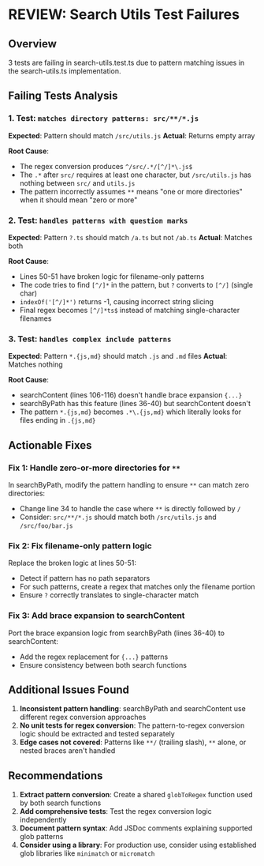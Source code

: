 # REVIEW: Search Utils Test Failures

## Overview
3 tests are failing in search-utils.test.ts due to pattern matching issues in the search-utils.ts implementation.

## Failing Tests Analysis

### 1. Test: `matches directory patterns: src/**/*.js`
**Expected**: Pattern should match `/src/utils.js`
**Actual**: Returns empty array

**Root Cause**: 
- The regex conversion produces `^/src/.*/[^/]*\.js$`
- The `.*` after `src/` requires at least one character, but `/src/utils.js` has nothing between `src/` and `utils.js`
- The pattern incorrectly assumes `**` means "one or more directories" when it should mean "zero or more"

### 2. Test: `handles patterns with question marks`
**Expected**: Pattern `?.ts` should match `/a.ts` but not `/ab.ts`
**Actual**: Matches both

**Root Cause**:
- Lines 50-51 have broken logic for filename-only patterns
- The code tries to find `[^/]*` in the pattern, but `?` converts to `[^/]` (single char)
- `indexOf('[^/]*')` returns -1, causing incorrect string slicing
- Final regex becomes `[^/]*ts$` instead of matching single-character filenames

### 3. Test: `handles complex include patterns`
**Expected**: Pattern `*.{js,md}` should match `.js` and `.md` files
**Actual**: Matches nothing

**Root Cause**:
- searchContent (lines 106-116) doesn't handle brace expansion `{...}`
- searchByPath has this feature (lines 36-40) but searchContent doesn't
- The pattern `*.{js,md}` becomes `.*\.{js,md}` which literally looks for files ending in `.{js,md}`

## Actionable Fixes

### Fix 1: Handle zero-or-more directories for `**`
In searchByPath, modify the pattern handling to ensure `**` can match zero directories:
- Change line 34 to handle the case where `**` is directly followed by `/`
- Consider: `src/**/*.js` should match both `/src/utils.js` and `/src/foo/bar.js`

### Fix 2: Fix filename-only pattern logic
Replace the broken logic at lines 50-51:
- Detect if pattern has no path separators
- For such patterns, create a regex that matches only the filename portion
- Ensure `?` correctly translates to single-character match

### Fix 3: Add brace expansion to searchContent
Port the brace expansion logic from searchByPath (lines 36-40) to searchContent:
- Add the regex replacement for `{...}` patterns
- Ensure consistency between both search functions

## Additional Issues Found

1. **Inconsistent pattern handling**: searchByPath and searchContent use different regex conversion approaches
2. **No unit tests for regex conversion**: The pattern-to-regex conversion logic should be extracted and tested separately
3. **Edge cases not covered**: Patterns like `**/` (trailing slash), `**` alone, or nested braces aren't handled

## Recommendations

1. **Extract pattern conversion**: Create a shared `globToRegex` function used by both search functions
2. **Add comprehensive tests**: Test the regex conversion logic independently
3. **Document pattern syntax**: Add JSDoc comments explaining supported glob patterns
4. **Consider using a library**: For production use, consider using established glob libraries like `minimatch` or `micromatch`